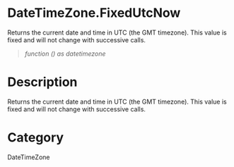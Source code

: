 # DateTimeZone.FixedUtcNow
Returns the current date and time in UTC (the GMT timezone). This value is fixed and will not change with successive calls.
> _function () as datetimezone_

# Description 
Returns the current date and time in UTC (the GMT timezone). This value is fixed and will not change with successive calls.
# Category 
DateTimeZone
